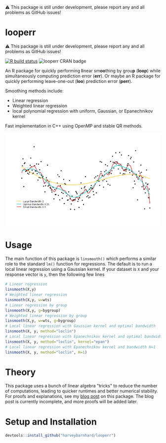 :warning: This package is still under development, please report any and all problems as GitHub issues!
# looperr
:warning: This package is still under development, please report any and all problems as GitHub issues!
<!-- badges: start -->
  [![R build status](https://github.com/harveybarnhard/looperr/workflows/R-CMD-check/badge.svg)](https://github.com/harveybarnhard/looperr/actions)
  <img src="https://www.r-pkg.org/badges/version/looperr" alt="looperr CRAN badge">
<!-- badges: end -->

An R package for quickly performing **l**inear sm**oo**thing by grou**p** (**loop**) while
simultaneously computing prediction error (**err**). Or maybe an R package
for quickly performing leave-one-out (**loo**) prediction error (**perr**).

Smoothing methods include:
* Linear regression
* Weighted linear regression
* local polynomial regression with uniform, Gaussian, or Epanechnikov kernel

Fast implementation in C++ using OpenMP and stable QR methods. 

![](examples/looperr_example1.png)

# Usage
The main function of this package is `linsmooth()` which
performs a similar role to the standard `lm()` function for
regressions. The default is to run a local linear regression using
a Gaussian kernel. If your dataset is `X` and your response vector is `y`,
then the following few lines 

```r
# Linear regression
linsmooth(X,y)
# Weighted linear regression
linsmooth(X,y, w=wts)
# Linear regression by group
linsmooth(X,y, g=bygroup)
# Weighted linear regression by group
linsmooth(X,y, w=wts, g=bygroup)
# Local linear regression with Gaussian kernel and optimal bandwidth
linsmooth(X, y, method="loclin")
# Local linear regression with Epanechnikov kernel and optimal bandwidth
linsmooth(X, y, method="loclin", kernel="epan")
# Local linear regression with Epanechnikov kernel and bandwidth H=1
linsmooth(X, y, method="loclin", H=1)
```

# Theory
This package uses a bunch of linear algebra "tricks" to reduce
the number of computations, leading to quicker runtimes
and better numerical stability. For proofs and explanations,
see my
[blog post](https://harveybarnhard.com/posts/evaluating-prediction-error.html)
on this package. The blog post is currently incomplete, and
more proofs will be added later.

# Setup and Installation

```r
devtools::install_github("harveybarnhard/looperr")
```
